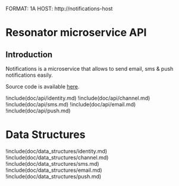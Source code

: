 FORMAT: 1A
HOST: http://notifications-host

# Resonator microservice API

## Introduction

Notifications is a microservice that allows to send email, sms & push notifications easily.

Source code is available [here](https://github.com/thegameofcode/resonator).

!include(doc/api/identity.md)
!include(doc/api/channel.md)
!include(doc/api/sms.md)
!include(doc/api/email.md)
!include(doc/api/push.md)

# Data Structures

!include(doc/data_structures/identity.md)
!include(doc/data_structures/channel.md)
!include(doc/data_structures/sms.md)
!include(doc/data_structures/email.md)
!include(doc/data_structures/push.md)